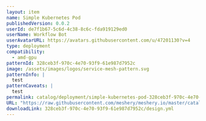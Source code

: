 ```yaml
---
layout: item
name: Simple Kubernetes Pod
publishedVersion: 0.0.2
userId: de7f1b67-5c6d-4c38-8c6c-fda919129ed0
userName: Workflow Bot
userAvatarURL: https://avatars.githubusercontent.com/u/47201130?v=4
type: deployment
compatibility:
  - amd-gpu
patternId: 328ceb3f-970c-4e70-93f9-61e987d7952c
image: /assets/images/logos/service-mesh-pattern.svg
patternInfo: |
  test
patternCaveats: |
  test
permalink: catalog/deployment/simple-kubernetes-pod-328ceb3f-970c-4e70-93f9-61e987d7952c.html
URL: "https://raw.githubusercontent.com/meshery/meshery.io/master/catalog/328ceb3f-970c-4e70-93f9-61e987d7952c/0.0.2/design.yml"
downloadLink: 328ceb3f-970c-4e70-93f9-61e987d7952c/design.yml
---
```


